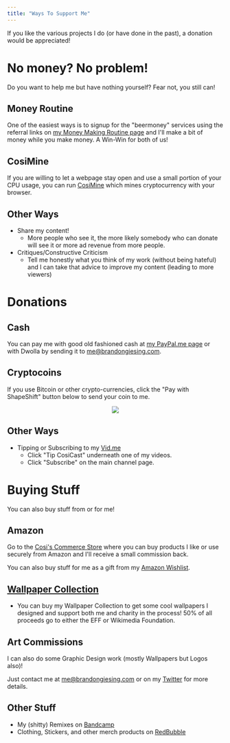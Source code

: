 ```yaml
---
title: "Ways To Support Me"
---
```


If you like the various projects I do (or have done in the past), a donation would be appreciated!

# No money? No problem!
Do you want to help me but have nothing yourself? Fear not, you still can! 

## Money Routine
One of the easiest ways is to signup for the "beermoney" services using the referral links on [my Money Making Routine page](/money/) and I'll make a bit of money while you make money. A Win-Win for both of us!

## CosiMine
If you are willing to let a webpage stay open and use a small portion of your CPU usage, you can run [CosiMine](/cosimine/) which mines cryptocurrency with your browser.

## Other Ways

- Share my content!
  - More people who see it, the more likely somebody who can donate will see it or more ad revenue from more people.
- Critiques/Constructive Criticism
  - Tell me honestly what you think of my work (without being hateful) and I can take that advice to improve my content (leading to more viewers)

# Donations
## Cash
You can pay me with good old fashioned cash at <a class="external" href="https://paypal.me/bgiesing" >my PayPal.me page</a> or with Dwolla by sending it to <me@brandongiesing.com>.

## Cryptocoins
If you use Bitcoin or other crypto-currencies, click the "Pay with ShapeShift" button below to send your coin to me. 

<center><script>function shapeshift_click(a,e){e.preventDefault();var link=a.href;window.open(link,'1418115287605','width=700,height=500,toolbar=0,menubar=0,location=0,status=1,scrollbars=1,resizable=0,left=0,top=0');return false;}</script> <a onclick="shapeshift_click(this, event);" href="https://shapeshift.io/shifty.html?destination=1CdfqBGAndvSmesb3Q7Kf6sBg8gHbqh6si&amp;output=BTC"><img src="https://shapeshift.io/images/shifty/large_dark_ss.png" class="ss-button"></a></center>

## Other Ways
- Tipping or Subscribing to my <a class="external" href="https://vid.me/CosiCast">Vid.me</a>
  - Click "Tip CosiCast" underneath one of my videos.
  - Click "Subscribe" on the main channel page.

# Buying Stuff
You can also buy stuff from or for me!

## Amazon
Go to the [Cosi's Commerce Store](/store) where you can buy products I like or use securely from Amazon and I'll receive a small commission back.

You can also buy stuff for me as a gift from my <a class="external" href="http://a.co/24eU8Dn">Amazon Wishlist</a>.

## [Wallpaper Collection](/wallpaper-collection/)
- You can buy my Wallpaper Collection to get some cool wallpapers I designed and support both me and charity in the process! 50% of all proceeds go to either the EFF or Wikimedia Foundation.

## Art Commissions
I can also do some Graphic Design work (mostly Wallpapers but Logos also)!

Just contact me at <me@brandongiesing.com> or on my <a class="external" href="https://twitter.com/BrandonGiesing">Twitter</a> for more details.

## Other Stuff
- My (shitty) Remixes on <a class="external" href="https://bgiesing.bandcamp.com" >Bandcamp</a>
- Clothing, Stickers, and other merch products on <a class="external" href="http://www.redbubble.com/people/bgiesing">RedBubble</a>
